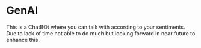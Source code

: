 # GenAI
This is a ChatBOt where you can talk with according to your sentiments. Due to lack of time not able to do much but looking forward in near future to enhance this.
